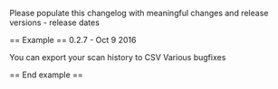 Please populate this changelog with meaningful changes and release versions - release dates

== Example ==
0.2.7 - Oct 9 2016

You can export your scan history to CSV
Various bugfixes

== End example ==